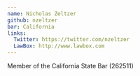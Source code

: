 ```yaml
---
name: Nicholas Zeltzer
github: nzeltzer
bar: California
links:
  Twitter: https://twitter.com/nzeltzer
  LawBox: http://www.lawbox.com
---
```


Member of the California State Bar (262511)